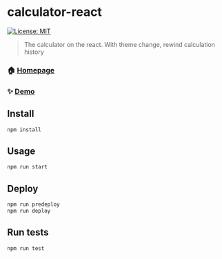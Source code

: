 # calculator-react
[![License: MIT](https://img.shields.io/badge/License-MIT-yellow.svg)](#)

> The calculator on the react. With theme change, rewind calculation history

### 🏠 [Homepage](https://github.com/abczxd01/calculator-react)

### ✨ [Demo](https://abczxd01.github.io/calculator-react/)

## Install

```sh
npm install
```

## Usage

```sh
npm run start
```
## Deploy

```sh
npm run predeploy
npm run deploy
```
## Run tests

```sh
npm run test
```
